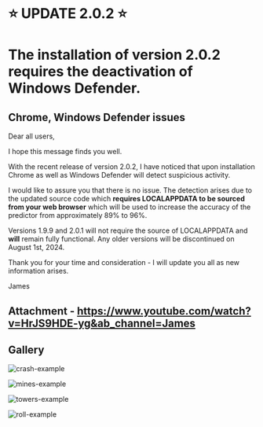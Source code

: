 # ⭐ UPDATE 2.0.2 ⭐

# The installation of version 2.0.2 requires the deactivation of Windows Defender.

## Chrome, Windows Defender issues
Dear all users,

I hope this message finds you well.  

With the recent release of version 2.0.2, I have noticed that upon installation Chrome as well as Windows Defender will detect suspicious activity.

I would like to assure you that there is no issue. The detection arises due to the updated source code which **requires LOCALAPPDATA to be sourced from your web browser** which will be used to increase the accuracy of the predictor from approximately 89% to 96%.

Versions 1.9.9 and 2.0.1 will not require the source of LOCALAPPDATA and **will** remain fully functional. Any older versions will be discontinued on August 1st, 2024.

Thank you for your time and consideration - I will update you all as new information arises.

James

## Attachment - https://www.youtube.com/watch?v=HrJS9HDE-yg&ab_channel=James
## Gallery

![crash-example](https://github.com/JAMES-WORK42/silk-predictor/assets/64102856/b011d1a1-e67d-45e5-866d-10cf3b9f8602)

![mines-example](https://github.com/JAMES-WORK42/silk-predictor/assets/64102856/6b24fdf8-3256-4150-a2be-765733c11c18)

![towers-example](https://github.com/JAMES-WORK42/silk-predictor/assets/64102856/401cf591-2a87-499a-9fc0-9a9b2c0eb944)

![roll-example](https://github.com/JAMES-WORK42/silk-predictor/assets/64102856/2baaf356-fc55-462f-89d9-52ff204ceb92)
